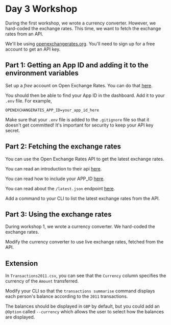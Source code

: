 # Day 3 Workshop

During the first workshop, we wrote a currency converter. However, we hard-coded
the exchange rates. This time, we want to fetch the exchange rates from an API.

We'll be using [openexchangerates.org](https://openexchangerates.org/). You'll
need to sign up for a free account to get an API key.

## Part 1: Getting an App ID and adding it to the environment variables

Set up a _free_ account on Open Exchange Rates. You can do that
[here](https://openexchangerates.org/signup/free).

You should then be able to find your App ID in the dashboard. Add it to your
`.env` file. For example,

```
OPENEXCHANGERATES_APP_ID=your_app_id_here
```

Make sure that your `.env` file is added to the `.gitignore` file so that it
doesn't get committed! It's important for security to keep your API key secret.

## Part 2: Fetching the exchange rates

You can use the Open Exchange Rates API to get the latest exchange rates.

You can read an introduction to their api
[here](https://docs.openexchangerates.org/reference/api-introduction).

You can read how to include your APP_ID
[here](https://docs.openexchangerates.org/reference/authentication).

You can read about the `/latest.json` endpoint
[here](https://docs.openexchangerates.org/reference/latest-json).

Add a command to your CLI to list the latest exchange rates from the API.

## Part 3: Using the exchange rates

During workshop 1, we wrote a currency converter. We hard-coded the exchange
rates.

Modify the currency converter to use live exchange rates, fetched from the API.

## Extension

In `Transactions2011.csv`, you can see that the `Currency` column specifies the
currency of the `Amount` transferred.

Modify your CLI so that the `transactions summarise` command displays each
person's balance according to the `2011` transactions.

The balances should be displayed in `GBP` by default, but you could add an
`@Option` called `--currency` which allows the user to select how the balances
are displayed.
